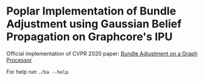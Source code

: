 # Poplar Implementation of Bundle Adjustment using Gaussian Belief Propagation on Graphcore's IPU

Official implementation of CVPR 2020 paper: [Bundle Adjustment on a Graph Processor](https://arxiv.org/abs/2003.03134)

For help run `./ba --help`.

